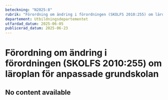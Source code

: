 ```yaml
---
beteckning: "N2025:8"
rubrik: "Förordning om ändring i förordningen (SKOLFS 2010:255) om läroplan för anpassade grundskolan"
departement: Utbildningsdepartementet
utfardad_datum: 2025-06-05
publicerad_datum: 2025-06-23
---
```


# Förordning om ändring i förordningen (SKOLFS 2010:255) om läroplan för anpassade grundskolan

## No content available